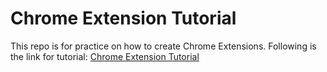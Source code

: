 # Chrome Extension Tutorial

This repo is for practice on how to create Chrome Extensions. 
Following is the link for tutorial: [Chrome Extension Tutorial](https://developer.chrome.com/extensions/getstarted)




